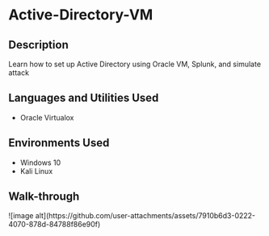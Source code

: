 # Active-Directory-VM

<h2> Description</h2>

Learn how to set up Active Directory using Oracle VM, Splunk, and simulate attack

<h2>Languages and Utilities Used</h2>

- Oracle Virtualox

<h2>Environments Used</h2>

- Windows 10
- Kali Linux

<h2>Walk-through</h2>
![image alt](https://github.com/user-attachments/assets/7910b6d3-0222-4070-878d-84788f86e90f)
